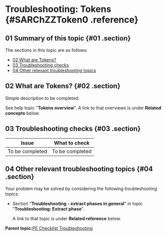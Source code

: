 # Troubleshooting: Tokens {#SARChZZToken0 .reference}

## 01 Summary of this topic {#01 .section}

The sections in this topic are as follows:

-   [02 What are Tokens?](#02)
-   [03 Troubleshooting checks](#03)
-   [04 Other relevant troubleshooting topics](#04)

## 02 What are Tokens? {#02 .section}

Simple description to be completed.

See help topic "**Tokens overview**". A link to that overviews is under **Related concepts** below.

## 03 Troubleshooting checks {#03 .section}

|Issue|What to check|
|-----|-------------|
|To be completed|To be completed|

## 04 Other relevant troubleshooting topics {#04 .section}

Your problem may be solved by considering the following troubleshooting topics:

-   Section "**Troubleshooting - extract phases in general**" in topic "**Troubleshooting: Extract phase**".

    A link to that topic is under **Related reference** below.


**Parent topic:**[PE Checklist Troubleshooting](../html/AAR905PMChecklistTr.md)

